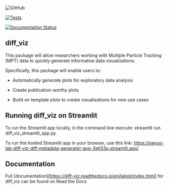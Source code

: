 ![GitHub](https://img.shields.io/github/license/nance-lab/diff_viz)

[![Tests](https://github.com/Nance-Lab/diff_viz/actions/workflows/python-package.yml/badge.svg?branch=main)](https://github.com/Nance-Lab/diff_viz/actions/workflows/python-package.yml)

[![Documentation Status](https://readthedocs.org/projects/diff-viz/badge/?version=latest)](https://diff-viz.readthedocs.io/en/latest/?badge=latest)

## diff_viz

This package will allow researchers working with Multiple Particle Tracking (MPT) data to quickly generate informative data visualizations.

Specifically, this package will enable users to: 

- Automatically generate plots for exploratory data analysis 

- Create publication-worthy plots 

- Build on template plots to create visualizations for new use cases

## Running diff_viz on Streamlit

To run the Streamlit app locally, in the command line execute:
streamlit run diff_viz_streamlit_app.py

To run the hosted Streamlit app in your browser, use this link:
https://nance-lab-diff-viz-diff-metadata-generator-app-3eh53p.streamlit.app/

## Documentation

Full [documentation][https://diff-viz.readthedocs.io/en/latest/index.html] for diff_viz can be found on Read the Docs
